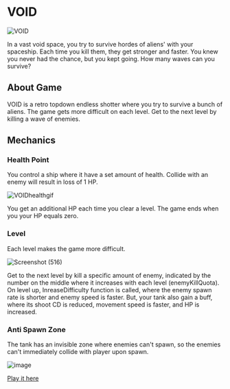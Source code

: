 <h1>VOID</h1>

![VOID](https://github.com/user-attachments/assets/78fe2a2d-7963-4bfc-b5ab-ab75654c1029)

<p>
  In a vast void space, you try to survive hordes of aliens' with your spaceship. Each time you kill them, they get stronger and faster. You knew you never had the chance, but you kept going. How many waves can you survive?
</p>

<h2>
  About Game
</h2>
<p>
  VOID is a retro topdown endless shotter where you try to survive a bunch of aliens. The game gets more difficult on each level. Get to the next level by killing a wave of enemies.
</p>

<h2>Mechanics</h2>
<h3>Health Point</h3>
You control a ship where it have a set amount of health. Collide with an enemy will result in loss of 1 HP. 

![VOIDhealthgif](https://github.com/user-attachments/assets/66437e32-a45e-44ca-a8e0-a42cc01a75ac)

You get an additional HP each time you clear a level.
The game ends when you your HP equals zero.

<h3>Level</h3>
Each level makes the game more difficult.

![Screenshot (516)](https://github.com/user-attachments/assets/9067fd89-221a-40e6-8087-97c1ec9008b2)

Get to the next level by kill a specific amount of enemy, indicated by the number on the middle where it increases with each level (enemyKillQuota).
On level up, InreaseDifficulty function is called, where the enemy spawn rate is shorter and enemy speed is faster.
But, your tank also gain a buff, where its shoot CD is reduced, movement speed is faster, and HP is increased.

<h3>Anti Spawn Zone</h3>
The tank has an invisible zone where enemies can't spawn, so the enemies can't immediately collide with player upon spawn.

![image](https://github.com/user-attachments/assets/5b835490-3ff1-47d7-bf55-2ec17fac952d)

<a href="https://jeje8.itch.io/void">Play it here</a>





